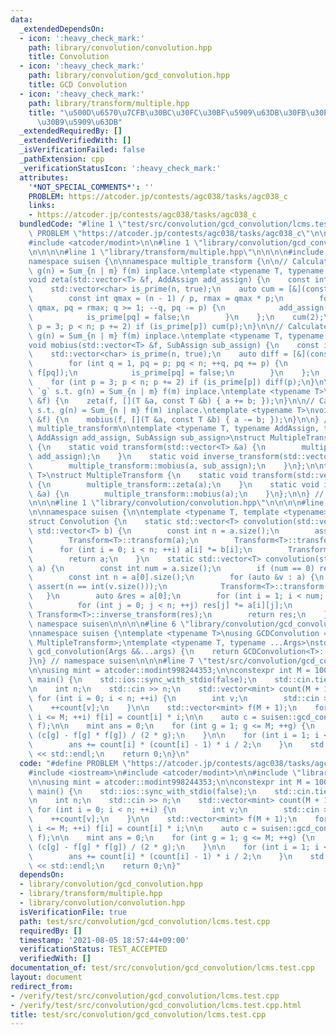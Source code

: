 ```yaml
---
data:
  _extendedDependsOn:
  - icon: ':heavy_check_mark:'
    path: library/convolution/convolution.hpp
    title: Convolution
  - icon: ':heavy_check_mark:'
    path: library/convolution/gcd_convolution.hpp
    title: GCD Convolution
  - icon: ':heavy_check_mark:'
    path: library/transform/multiple.hpp
    title: "\u500D\u6570\u7CFB\u30BC\u30FC\u30BF\u5909\u63DB\u30FB\u30E1\u30D3\u30A6\
      \u30B9\u5909\u63DB"
  _extendedRequiredBy: []
  _extendedVerifiedWith: []
  _isVerificationFailed: false
  _pathExtension: cpp
  _verificationStatusIcon: ':heavy_check_mark:'
  attributes:
    '*NOT_SPECIAL_COMMENTS*': ''
    PROBLEM: https://atcoder.jp/contests/agc038/tasks/agc038_c
    links:
    - https://atcoder.jp/contests/agc038/tasks/agc038_c
  bundledCode: "#line 1 \"test/src/convolution/gcd_convolution/lcms.test.cpp\"\n#define\
    \ PROBLEM \"https://atcoder.jp/contests/agc038/tasks/agc038_c\"\n\n#include <iostream>\n\
    #include <atcoder/modint>\n\n#line 1 \"library/convolution/gcd_convolution.hpp\"\
    \n\n\n\n#line 1 \"library/transform/multiple.hpp\"\n\n\n\n#include <vector>\n\n\
    namespace suisen {\n\nnamespace multiple_transform {\n\n// Calculates `g` s.t.\
    \ g(n) = Sum_{n | m} f(m) inplace.\ntemplate <typename T, typename AddAssign>\n\
    void zeta(std::vector<T> &f, AddAssign add_assign) {\n    const int n = f.size();\n\
    \    std::vector<char> is_prime(n, true);\n    auto cum = [&](const int p) {\n\
    \        const int qmax = (n - 1) / p, rmax = qmax * p;\n        for (int q =\
    \ qmax, pq = rmax; q >= 1; --q, pq -= p) {\n            add_assign(f[q], f[pq]);\n\
    \            is_prime[pq] = false;\n        }\n    };\n    cum(2);\n    for (int\
    \ p = 3; p < n; p += 2) if (is_prime[p]) cum(p);\n}\n\n// Calculates `f` s.t.\
    \ g(n) = Sum_{n | m} f(m) inplace.\ntemplate <typename T, typename SubAssign>\n\
    void mobius(std::vector<T> &f, SubAssign sub_assign) {\n    const int n = f.size();\n\
    \    std::vector<char> is_prime(n, true);\n    auto diff = [&](const int p) {\n\
    \        for (int q = 1, pq = p; pq < n; ++q, pq += p) {\n            sub_assign(f[q],\
    \ f[pq]);\n            is_prime[pq] = false;\n        }\n    };\n    diff(2);\n\
    \    for (int p = 3; p < n; p += 2) if (is_prime[p]) diff(p);\n}\n\n// Calculates\
    \ `g` s.t. g(n) = Sum_{n | m} f(m) inplace.\ntemplate <typename T>\nvoid zeta(std::vector<T>\
    \ &f) {\n    zeta(f, [](T &a, const T &b) { a += b; });\n}\n\n// Calculates `f`\
    \ s.t. g(n) = Sum_{n | m} f(m) inplace.\ntemplate <typename T>\nvoid mobius(std::vector<T>\
    \ &f) {\n    mobius(f, [](T &a, const T &b) { a -= b; });\n}\n\n} // namespace\
    \ multiple_transform\n\ntemplate <typename T, typename AddAssign, typename SubAssign,\
    \ AddAssign add_assign, SubAssign sub_assign>\nstruct MultipleTransformGeneral\
    \ {\n    static void transform(std::vector<T> &a) {\n        multiple_transform::zeta(a,\
    \ add_assign);\n    }\n    static void inverse_transform(std::vector<T> &a) {\n\
    \        multiple_transform::mobius(a, sub_assign);\n    }\n};\n\ntemplate <typename\
    \ T>\nstruct MultipleTransform {\n    static void transform(std::vector<T> &a)\
    \ {\n        multiple_transform::zeta(a);\n    }\n    static void inverse_transform(std::vector<T>\
    \ &a) {\n        multiple_transform::mobius(a);\n    }\n};\n\n} // namespace suisen\n\
    \n\n\n#line 1 \"library/convolution/convolution.hpp\"\n\n\n\n#line 5 \"library/convolution/convolution.hpp\"\
    \n\nnamespace suisen {\n\ntemplate <typename T, template <typename> class Transform>\n\
    struct Convolution {\n    static std::vector<T> convolution(std::vector<T> a,\
    \ std::vector<T> b) {\n        const int n = a.size();\n        assert(n == int(b.size()));\n\
    \        Transform<T>::transform(a);\n        Transform<T>::transform(b);\n  \
    \      for (int i = 0; i < n; ++i) a[i] *= b[i];\n        Transform<T>::inverse_transform(a);\n\
    \        return a;\n    }\n    static std::vector<T> convolution(std::vector<std::vector<T>>\
    \ a) {\n        const int num = a.size();\n        if (num == 0) return {};\n\
    \        const int n = a[0].size();\n        for (auto &v : a) {\n           \
    \ assert(n == int(v.size()));\n            Transform<T>::transform(v);\n     \
    \   }\n        auto &res = a[0];\n        for (int i = 1; i < num; ++i) {\n  \
    \          for (int j = 0; j < n; ++j) res[j] *= a[i][j];\n        }\n       \
    \ Transform<T>::inverse_transform(res);\n        return res;\n    }\n};\n\n} //\
    \ namespace suisen\n\n\n\n#line 6 \"library/convolution/gcd_convolution.hpp\"\n\
    \nnamespace suisen {\ntemplate <typename T>\nusing GCDConvolution = Convolution<T,\
    \ MultipleTransform>;\ntemplate <typename T, typename ...Args>\nstd::vector<T>\
    \ gcd_convolution(Args &&...args) {\n    return GCDConvolution<T>::convolution(std::forward<Args>(args)...);\n\
    }\n} // namespace suisen\n\n\n#line 7 \"test/src/convolution/gcd_convolution/lcms.test.cpp\"\
    \n\nusing mint = atcoder::modint998244353;\n\nconstexpr int M = 1000000;\n\nint\
    \ main() {\n    std::ios::sync_with_stdio(false);\n    std::cin.tie(nullptr);\n\
    \n    int n;\n    std::cin >> n;\n    std::vector<mint> count(M + 1, 0);\n   \
    \ for (int i = 0; i < n; ++i) {\n        int v;\n        std::cin >> v;\n    \
    \    ++count[v];\n    }\n\n    std::vector<mint> f(M + 1);\n    for (int i = 0;\
    \ i <= M; ++i) f[i] = count[i] * i;\n\n    auto c = suisen::gcd_convolution<mint>(f,\
    \ f);\n\n    mint ans = 0;\n    for (int g = 1; g <= M; ++g) {\n        ans +=\
    \ (c[g] - f[g] * f[g]) / (2 * g);\n    }\n\n    for (int i = 1; i <= M; ++i) {\n\
    \        ans += count[i] * (count[i] - 1) * i / 2;\n    }\n    std::cout << ans.val()\
    \ << std::endl;\n    return 0;\n}\n"
  code: "#define PROBLEM \"https://atcoder.jp/contests/agc038/tasks/agc038_c\"\n\n\
    #include <iostream>\n#include <atcoder/modint>\n\n#include \"library/convolution/gcd_convolution.hpp\"\
    \n\nusing mint = atcoder::modint998244353;\n\nconstexpr int M = 1000000;\n\nint\
    \ main() {\n    std::ios::sync_with_stdio(false);\n    std::cin.tie(nullptr);\n\
    \n    int n;\n    std::cin >> n;\n    std::vector<mint> count(M + 1, 0);\n   \
    \ for (int i = 0; i < n; ++i) {\n        int v;\n        std::cin >> v;\n    \
    \    ++count[v];\n    }\n\n    std::vector<mint> f(M + 1);\n    for (int i = 0;\
    \ i <= M; ++i) f[i] = count[i] * i;\n\n    auto c = suisen::gcd_convolution<mint>(f,\
    \ f);\n\n    mint ans = 0;\n    for (int g = 1; g <= M; ++g) {\n        ans +=\
    \ (c[g] - f[g] * f[g]) / (2 * g);\n    }\n\n    for (int i = 1; i <= M; ++i) {\n\
    \        ans += count[i] * (count[i] - 1) * i / 2;\n    }\n    std::cout << ans.val()\
    \ << std::endl;\n    return 0;\n}"
  dependsOn:
  - library/convolution/gcd_convolution.hpp
  - library/transform/multiple.hpp
  - library/convolution/convolution.hpp
  isVerificationFile: true
  path: test/src/convolution/gcd_convolution/lcms.test.cpp
  requiredBy: []
  timestamp: '2021-08-05 18:57:44+09:00'
  verificationStatus: TEST_ACCEPTED
  verifiedWith: []
documentation_of: test/src/convolution/gcd_convolution/lcms.test.cpp
layout: document
redirect_from:
- /verify/test/src/convolution/gcd_convolution/lcms.test.cpp
- /verify/test/src/convolution/gcd_convolution/lcms.test.cpp.html
title: test/src/convolution/gcd_convolution/lcms.test.cpp
---
```

